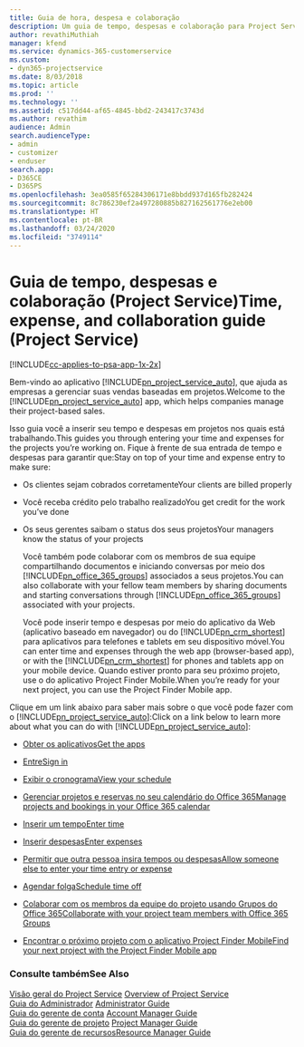 ```yaml
---
title: Guia de hora, despesa e colaboração
description: Um guia de tempo, despesas e colaboração para Project Service
author: revathiMuthiah
manager: kfend
ms.service: dynamics-365-customerservice
ms.custom:
- dyn365-projectservice
ms.date: 8/03/2018
ms.topic: article
ms.prod: ''
ms.technology: ''
ms.assetid: c517dd44-af65-4845-bbd2-243417c3743d
ms.author: revathim
audience: Admin
search.audienceType:
- admin
- customizer
- enduser
search.app:
- D365CE
- D365PS
ms.openlocfilehash: 3ea0585f65284306171e8bbdd937d165fb282424
ms.sourcegitcommit: 8c786230ef2a497280885b827162561776e2eb00
ms.translationtype: HT
ms.contentlocale: pt-BR
ms.lasthandoff: 03/24/2020
ms.locfileid: "3749114"
---
```

# <a name="time-expense-and-collaboration-guide-project-service"></a><span data-ttu-id="dfee1-103">Guia de tempo, despesas e colaboração (Project Service)</span><span class="sxs-lookup"><span data-stu-id="dfee1-103">Time, expense, and collaboration guide (Project Service)</span></span>

[!INCLUDE[cc-applies-to-psa-app-1x-2x](../includes/cc-applies-to-psa-app-1x-2x.md)]

<span data-ttu-id="dfee1-104">Bem-vindo ao aplicativo [!INCLUDE[pn_project_service_auto](../includes/pn-project-service-auto.md)], que ajuda as empresas a gerenciar suas vendas baseadas em projetos.</span><span class="sxs-lookup"><span data-stu-id="dfee1-104">Welcome to the [!INCLUDE[pn_project_service_auto](../includes/pn-project-service-auto.md)] app, which helps companies manage their project-based sales.</span></span> 
  
 <span data-ttu-id="dfee1-105">Isso guia você a inserir seu tempo e despesas em projetos nos quais está trabalhando.</span><span class="sxs-lookup"><span data-stu-id="dfee1-105">This guides you through entering your time and expenses for the projects you’re working on.</span></span> <span data-ttu-id="dfee1-106">Fique à frente de sua entrada de tempo e despesas para garantir que:</span><span class="sxs-lookup"><span data-stu-id="dfee1-106">Stay on top of your time and expense entry to make sure:</span></span>  
  
- <span data-ttu-id="dfee1-107">Os clientes sejam cobrados corretamente</span><span class="sxs-lookup"><span data-stu-id="dfee1-107">Your clients are billed properly</span></span>  
  
- <span data-ttu-id="dfee1-108">Você receba crédito pelo trabalho realizado</span><span class="sxs-lookup"><span data-stu-id="dfee1-108">You get credit for the work you’ve done</span></span>  
  
- <span data-ttu-id="dfee1-109">Os seus gerentes saibam o status dos seus projetos</span><span class="sxs-lookup"><span data-stu-id="dfee1-109">Your managers know the status of your projects</span></span>  
  
  <span data-ttu-id="dfee1-110">Você também pode colaborar com os membros de sua equipe compartilhando documentos e iniciando conversas por meio dos [!INCLUDE[pn_office_365_groups](../includes/pn-office-365-groups.md)] associados a seus projetos.</span><span class="sxs-lookup"><span data-stu-id="dfee1-110">You can also collaborate with your fellow team members by sharing documents and starting conversations through [!INCLUDE[pn_office_365_groups](../includes/pn-office-365-groups.md)] associated with your projects.</span></span>  
  
  <span data-ttu-id="dfee1-111">Você pode inserir tempo e despesas por meio do aplicativo da Web (aplicativo baseado em navegador) ou do [!INCLUDE[pn_crm_shortest](../includes/pn-crm-shortest.md)] para aplicativos para telefones e tablets em seu dispositivo móvel.</span><span class="sxs-lookup"><span data-stu-id="dfee1-111">You can enter time and expenses through the web app (browser-based app), or with the [!INCLUDE[pn_crm_shortest](../includes/pn-crm-shortest.md)] for phones and tablets app on your mobile device.</span></span> <span data-ttu-id="dfee1-112">Quando estiver pronto para seu próximo projeto, use o do aplicativo Project Finder Mobile.</span><span class="sxs-lookup"><span data-stu-id="dfee1-112">When you’re ready for your next project, you can use the Project Finder Mobile app.</span></span>  
  
<span data-ttu-id="dfee1-113">Clique em um link abaixo para saber mais sobre o que você pode fazer com o [!INCLUDE[pn_project_service_auto](../includes/pn-project-service-auto.md)]:</span><span class="sxs-lookup"><span data-stu-id="dfee1-113">Click on a link below to learn more about what you can do with [!INCLUDE[pn_project_service_auto](../includes/pn-project-service-auto.md)]:</span></span>  
  
-   [<span data-ttu-id="dfee1-114">Obter os aplicativos</span><span class="sxs-lookup"><span data-stu-id="dfee1-114">Get the apps</span></span>](../project-service/get-apps.md)  
  
-   [<span data-ttu-id="dfee1-115">Entre</span><span class="sxs-lookup"><span data-stu-id="dfee1-115">Sign in</span></span>](../project-service/sign-in.md)  
  
-   [<span data-ttu-id="dfee1-116">Exibir o cronograma</span><span class="sxs-lookup"><span data-stu-id="dfee1-116">View your schedule</span></span>](../project-service/view-schedule.md)  
  
-   [<span data-ttu-id="dfee1-117">Gerenciar projetos e reservas no seu calendário do Office 365</span><span class="sxs-lookup"><span data-stu-id="dfee1-117">Manage projects and bookings in your Office 365 calendar</span></span>](../project-service/manage-project-bookings-office-365-calendar.md)  
  
-   [<span data-ttu-id="dfee1-118">Inserir um tempo</span><span class="sxs-lookup"><span data-stu-id="dfee1-118">Enter time</span></span>](../project-service/enter-time.md)  
  
-   [<span data-ttu-id="dfee1-119">Inserir despesas</span><span class="sxs-lookup"><span data-stu-id="dfee1-119">Enter expenses</span></span>](../project-service/enter-expenses.md)  
  
-   [<span data-ttu-id="dfee1-120">Permitir que outra pessoa insira tempos ou despesas</span><span class="sxs-lookup"><span data-stu-id="dfee1-120">Allow someone else to enter your time entry or expense</span></span>](../project-service/allow-someone-else-enter-time-entry-expense.md)  
  
-   [<span data-ttu-id="dfee1-121">Agendar folga</span><span class="sxs-lookup"><span data-stu-id="dfee1-121">Schedule time off</span></span>](../project-service/schedule-time-off.md)  
  
-   [<span data-ttu-id="dfee1-122">Colaborar com os membros da equipe do projeto usando Grupos do Office 365</span><span class="sxs-lookup"><span data-stu-id="dfee1-122">Collaborate with your project team members with Office 365 Groups</span></span>](../project-service/collaborate-project-team-members-office-365-groups.md)  
  
-   [<span data-ttu-id="dfee1-123">Encontrar o próximo projeto com o aplicativo Project Finder Mobile</span><span class="sxs-lookup"><span data-stu-id="dfee1-123">Find your next project with the Project Finder Mobile app</span></span>](../project-service/find-next-project-finder-mobile-app.md)  
  
### <a name="see-also"></a><span data-ttu-id="dfee1-124">Consulte também</span><span class="sxs-lookup"><span data-stu-id="dfee1-124">See Also</span></span>  
 <span data-ttu-id="dfee1-125">[Visão geral do Project Service](../project-service/overview.md) </span><span class="sxs-lookup"><span data-stu-id="dfee1-125">[Overview of Project Service](../project-service/overview.md) </span></span>  
 <span data-ttu-id="dfee1-126">[Guia do Administrador](../project-service/admin-guide.md) </span><span class="sxs-lookup"><span data-stu-id="dfee1-126">[Administrator Guide](../project-service/admin-guide.md) </span></span>  
 <span data-ttu-id="dfee1-127">[Guia do gerente de conta](../project-service/account-manager-guide.md) </span><span class="sxs-lookup"><span data-stu-id="dfee1-127">[Account Manager Guide](../project-service/account-manager-guide.md) </span></span>  
 <span data-ttu-id="dfee1-128">[Guia do gerente de projeto](../project-service/project-manager-guide.md) </span><span class="sxs-lookup"><span data-stu-id="dfee1-128">[Project Manager Guide](../project-service/project-manager-guide.md) </span></span>  
 [<span data-ttu-id="dfee1-129">Guia do gerente de recursos</span><span class="sxs-lookup"><span data-stu-id="dfee1-129">Resource Manager Guide</span></span>](../project-service/resource-manager-guide.md)   
